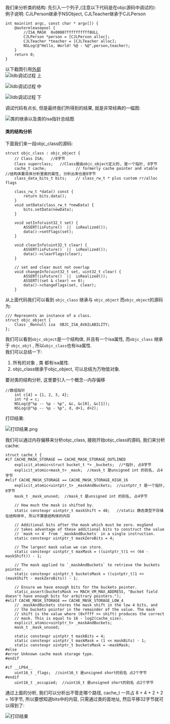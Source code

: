 我们来分析类的结构: 先引入一个列子,(注意以下代码是在objc源码中调试的):  
例子说明: CJLPerson继承于NSObject, CJLTeacher继承于CJLPerson

```
int main(int argc, const char * argv[]) {  
    @autoreleasepool {  
        //ISA_MASK  0x00007ffffffffff8ULL  
        CJLPerson *person = [CJLPerson alloc];  
        CJLTeacher *teacher = [CJLTeacher alloc];  
        NSLog(@"Hello, World! %@ - %@",person,teacher);    
    }  
    return 0;  
}  
```

以下截图引用[外部](https://www.jianshu.com/p/873e530a0995)  
![lldb调试过程 上](https://upload-images.jianshu.io/upload_images/1367029-a2be1bfd3d837435.png?imageMogr2/auto-orient/strip%7CimageView2/2/w/1240)  

![lldb调试过程 中](https://upload-images.jianshu.io/upload_images/1367029-7770ec4dd35633ca.png?imageMogr2/auto-orient/strip%7CimageView2/2/w/1240)

![lldb调试过程 下](https://upload-images.jianshu.io/upload_images/1367029-c1c0970ba9f5e5d9.png?imageMogr2/auto-orient/strip%7CimageView2/2/w/1240)

调试代码有点长, 但是最终我们所得到的结果, 就是非常经典的一幅图:  

![类的继承以及类的isa指针总结图](https://upload-images.jianshu.io/upload_images/1367029-af366f1a98988a88.png?imageMogr2/auto-orient/strip%7CimageView2/2/w/1240)

#### 类的结构分析
下面我们来一段objc_class的源码:  

```
struct objc_class : objc_object {  
    // Class ISA;   //8字节
    Class superclass;   //Class是由objc_object定义的, 是一个指针, 8字节
    cache_t cache;             // formerly cache pointer and vtable  //结构体要具体分析里面的属性, 分析出来也是8字节
    class_data_bits_t bits;    // class_rw_t * plus custom rr/alloc flags  

    class_rw_t *data() const {  
        return bits.data();  
    }  
    void setData(class_rw_t *newData) {  
        bits.setData(newData);  
    }  

    void setInfo(uint32_t set) {  
        ASSERT(isFuture()  ||  isRealized());  
        data()->setFlags(set);  
    }  

    void clearInfo(uint32_t clear) {  
        ASSERT(isFuture()  ||  isRealized());  
        data()->clearFlags(clear);  
    }  

    // set and clear must not overlap  
    void changeInfo(uint32_t set, uint32_t clear) {  
        ASSERT(isFuture()  ||  isRealized());  
        ASSERT((set & clear) == 0);  
        data()->changeFlags(set, clear);  
    }  
```

从上面代码我们可以看到 `objc_class` 继承与 `objc_object`  而`objc_object`的源码为:  

```  
/// Represents an instance of a class.  
struct objc_object {  
    Class _Nonnull isa  OBJC_ISA_AVAILABILITY;  
};  
```  
我们可以看到`objc_object`是一个结构体, 并且有一个isa属性, 而`objc_class` 继承于 `objc_objt` , 所以`objc_class`也有isa属性.  
我们可以总结一下:  

1. 所有的对象 , 类 都有isa属性.  
2. objc_class继承于objc_object, 可以总结为万物皆对象. 

要对类的结构分析, 这里要引入一个概念--内存偏移    

```
//数组指针  
    int c[4] = {1, 2, 3, 4};  
    int *d = c;  
    NSLog(@"%p -- %p - %p", &c, &c[0], &c[1]);  
    NSLog(@"%p -- %p - %p", d, d+1, d+2);  
```

打印结果:  

![打印结果.png](https://upload-images.jianshu.io/upload_images/1367029-6f454fa9e260ce14.png?imageMogr2/auto-orient/strip%7CimageView2/2/w/1240)

我们可以通过内存偏移来分析objc_class, 接刚开始objc_class的源码, 我们来分析cache:  

```
struct cache_t {  
#if CACHE_MASK_STORAGE == CACHE_MASK_STORAGE_OUTLINED  
    explicit_atomic<struct bucket_t *> _buckets;  //*指针, 占8字节
    explicit_atomic<mask_t> _mask;  //mask_t 是unsigned int 的别名, 占4字节
#elif CACHE_MASK_STORAGE == CACHE_MASK_STORAGE_HIGH_16  
    explicit_atomic<uintptr_t> _maskAndBuckets;  //uintptr_t 是一个指针, 8字节
    mask_t _mask_unused;  //mask_t 是unsigned int 的别名, 占4字节
    
    // How much the mask is shifted by.  
    static constexpr uintptr_t maskShift = 48;   //static 静态类型不存储在结构体中, 所以不算是结构体的内存
    
    // Additional bits after the mask which must be zero. msgSend  
    // takes advantage of these additional bits to construct the value  
    // `mask << 4` from `_maskAndBuckets` in a single instruction.  
    static constexpr uintptr_t maskZeroBits = 4;  
    
    // The largest mask value we can store.  
    static constexpr uintptr_t maxMask = ((uintptr_t)1 << (64 - maskShift)) - 1;  
    
    // The mask applied to `_maskAndBuckets` to retrieve the buckets pointer.  
    static constexpr uintptr_t bucketsMask = ((uintptr_t)1 << (maskShift - maskZeroBits)) - 1;  
    
    // Ensure we have enough bits for the buckets pointer.  
    static_assert(bucketsMask >= MACH_VM_MAX_ADDRESS, "Bucket field doesn't have enough bits for arbitrary pointers.");  
#elif CACHE_MASK_STORAGE == CACHE_MASK_STORAGE_LOW_4  
    // _maskAndBuckets stores the mask shift in the low 4 bits, and  
    // the buckets pointer in the remainder of the value. The mask  
    // shift is the value where (0xffff >> shift) produces the correct  
    // mask. This is equal to 16 - log2(cache_size).  
    explicit_atomic<uintptr_t> _maskAndBuckets;  
    mask_t _mask_unused;  

    static constexpr uintptr_t maskBits = 4;  
    static constexpr uintptr_t maskMask = (1 << maskBits) - 1;  
    static constexpr uintptr_t bucketsMask = ~maskMask;  
#else  
#error Unknown cache mask storage type.  
#endif  
     
#if __LP64__  
    uint16_t _flags;  //uint16_t 是unsigned short的别名 占2个字节
#endif  
    uint16_t _occupied;  //uint16_t 是unsigned short的别名 占2个字节
```

通过上面的分析, 我们可以分析出不管走哪个路径, cache_t 一共占 8 + 4 + 2 + 2 = 16字节, 所以要想知道bits中的内容, 只需通过类的首地址, 然后平移32字节就可以得到了:  

![打印结果](https://upload-images.jianshu.io/upload_images/1367029-35b021a1a8b5eebc.png?imageMogr2/auto-orient/strip%7CimageView2/2/w/1240)
